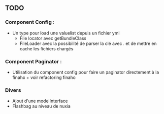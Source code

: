## TODO

### Component Config :
- Un type pour load une valuelist depuis un fichier yml
     - File locator avec getBundleClass 
    - FileLoader avec la possibilité de parser la clé avec . et de mettre en cache les fichiers chargés

### Component Paginator :
 - Utilisation du component config pour faire un paginator directement à la finaho + voir refactoring finaho

### Divers
- Ajout d'une modelInterface 
- Flashbag au niveau de nuxia